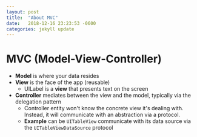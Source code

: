 ```yaml
---
layout: post
title:  "About MVC"
date:   2018-12-16 23:23:53 -0600
categories: jekyll update
---
```


# MVC (Model-View-Controller) 
  - **Model** is where your data resides 
  - **View** is the face of the app (reusable)
    + UILabel is a **view** that presents text on the screen
  - **Controller** mediates between the view and the model, typically via the delegation pattern 
    + Controller entity won't know the concrete view it's dealing with. Instead, it will communicate with an abstraction via a protocol. 
    + **Example** can be ```UITableView``` communicate with its data source via the ```UITableViewDataSource``` protocol 
